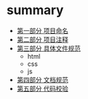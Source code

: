 # summary

* [第一部分 项目命名](./project.md)
* [第二部分 项目注释](./comments.md)
* [第三部分 具体文件规范](./file.md)
  * html
  * css
  * js
* [第四部分 文档规范](./markdown.md)  
* [第五部分 代码校验](./eslint)  
